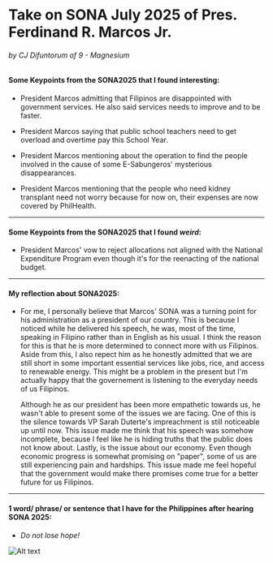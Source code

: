 # Take on SONA July 2025 of Pres. Ferdinand R. Marcos Jr.
###### by CJ Difuntorum of 9 - Magnesium

#### Some Keypoints from the SONA2025 that I found interesting: 

  + President Marcos admitting that Filipinos are disappointed with government services. He also said services needs to improve and to be faster.

  + President Marcos saying that public school teachers need to get overload and overtime pay this School Year.

  + President Marcos mentioning about the operation to find the people involved in the cause of some E-Sabungeros' mysterious disappearances. 

  + President Marcos mentioning that the people who need kidney transplant need not worry because for now on, their expenses are now covered by PhilHealth.

__________________________________________________

#### Some Keypoints from the SONA2025 that I found *weird*: 

  + President Marcos' vow to reject allocations not aligned with the National Expenditure Program even though it's for the reenacting of the national budget.

__________________________________________________
  
#### My reflection about SONA2025:
  + For me, I personally believe that Marcos' SONA was a turning point for his administration as a president of our country. This is because I noticed while he delivered his speech, he was, most of the time, speaking in Filipino rather than in English as his usual. I think the reason for this is that he is more determined to connect more with us Filipinos. Aside from this, I also repect him as he honestly admitted that we are still short in some important essential services like jobs, rice, and access to renewable energy. This might be a problem in the present but I'm actually happy that the governement is listening to the everyday needs of us Filipinos.
  
    Although he as our president has been more empathetic towards us, he wasn't able to present some of the issues we are facing. One of this is the silence towards VP Sarah Duterte's impreachment is still noticeable up until now. This issue made me think that his speech was somehow incomplete, because I feel like he is hiding truths that the public does not know about. Lastly, is the issue about our economy. Even though economic progress is somewhat promising on "paper", some of us are still experiencing pain and hardships. This issue made me feel hopeful that the government would make there promises come true for a better future for us Filipinos.

__________________________________________________
  
#### 1 word/ phrase/ or sentence that I have for the Philippines after hearing SONA 2025: 
+ *Do not lose hope!*

![Alt text](https://scontent.fmnl4-3.fna.fbcdn.net/v/t39.30808-6/524743919_1219957740168103_5095768781335461918_n.jpg?stp=dst-jpg_p526x296_tt6&_nc_cat=109&ccb=1-7&_nc_sid=127cfc&_nc_eui2=AeFcag2nrSR4cPjuHCQ4e0AXkgHnuvmyGymSAee6-bIbKUkauqk9LapAnxnxXMYQt7KJTsl2IWT-ovc_rW3v90uu&_nc_ohc=_Qz939T2DqoQ7kNvwHdSD-s&_nc_oc=AdmzavmBSCrTLHtFy12yrCUeNcFOPUQZ02vmW9Ht1PtGaMcQB-hr5Qfl_q1-3NDX7kTwGVSnvdSxSxDjpEvKvysU&_nc_zt=23&_nc_ht=scontent.fmnl4-3.fna&_nc_gid=0HVkY2StEfXjAoZ4UCtTpA&oh=00_AfXeslNJtTbfHsncZ96I3hrSvkM62ZNTnozsahxTYmy4Kg&oe=6897FFE2 "SONA2025")